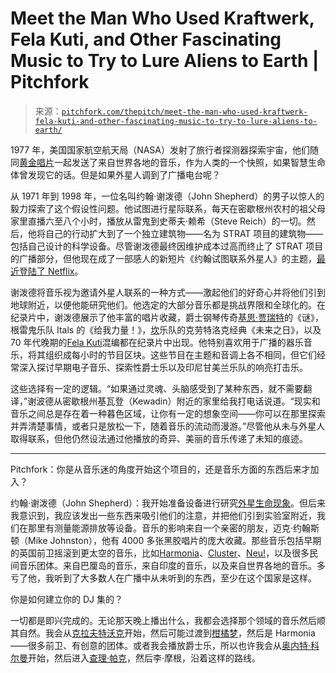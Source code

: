 <!--yml

category: 未分类

date   日期：2024 年 5 月 27 日 14:59:10

-->

# Meet the Man Who Used Kraftwerk, Fela Kuti, and Other Fascinating Music to Try to Lure Aliens to Earth | Pitchfork

> 来源：[`pitchfork.com/thepitch/meet-the-man-who-used-kraftwerk-fela-kuti-and-other-fascinating-music-to-try-to-lure-aliens-to-earth/`](https://pitchfork.com/thepitch/meet-the-man-who-used-kraftwerk-fela-kuti-and-other-fascinating-music-to-try-to-lure-aliens-to-earth/)

1977 年，美国国家航空航天局（NASA）发射了旅行者探测器探索宇宙，他们随同[黄金唱片](https://pitchfork.com/thepitch/1445-meet-ann-druyan-the-woman-who-sent-chuck-berry-and-beethoven-into-space/)一起发送了来自世界各地的音乐，作为人类的一个快照，如果智慧生命体曾发现它的话。但是如果外星人调到了广播电台呢？

从 1971 年到 1998 年，一位名叫约翰·谢泼德（John Shepherd）的男子以惊人的毅力探索了这个假设性问题。他试图进行星际联系，每天在密歇根州农村的祖父母家里直播六至八个小时，播放从雷鬼到史蒂夫·赖希（Steve Reich）的一切。然后，他将自己的行动扩大到了一个独立建筑物——名为 STRAT 项目的建筑物——包括自己设计的科学设备。尽管谢泼德最终因维护成本过高而终止了 STRAT 项目的广播部分，但他现在成了一部感人的新短片《约翰试图联系外星人》的主题，[最近登陆了 Netflix](https://www.netflix.com/title/81252991)。

谢泼德将音乐视为邀请外星人联系的一种方式——激起他们的好奇心并将他们引到地球附近，以便他能研究他们。他选定的大部分音乐都是挑战界限和全球化的。在纪录片中，谢泼德展示了他丰富的唱片收藏，爵士钢琴传奇[基思·贾瑞特](https://pitchfork.com/artists/15745-keith-jarrett/)的《谜》，根雷鬼乐队 Itals 的《给我力量！》，[坎](https://pitchfork.com/artists/666-can/)乐队的克劳特洛克经典《未来之日》，以及 70 年代晚期的[Fela Kuti](https://pitchfork.com/artists/2346-fela-kuti/)混编都在纪录片中出现。他特别喜欢用于广播的器乐音乐，将其组织成每小时的节目区块。这些节目在主题和音调上各不相同，但它们经常深入探讨早期电子音乐、探索性爵士乐以及印尼甘美兰乐队的响亮打击乐。

这些选择有一定的逻辑。“如果通过灵魂、头脑感受到了某种东西，就不需要翻译，”谢波德从密歇根州基瓦登（Kewadin）附近的家里给我打电话说道。“现实和音乐之间总是存在着一种暮色区域，让你有一定的想象空间——你可以在那里探索并弄清楚事情，或者只是放松一下，随着音乐的流动而漫游。”尽管他从未与外星人取得联系，但他仍然设法通过他播放的奇异、美丽的音乐传递了未知的痕迹。

* * *

Pitchfork：你是从音乐迷的角度开始这个项目的，还是音乐方面的东西后来才加入？

约翰·谢泼德（John Shepherd）：我开始准备设备进行研究[外星生命现象](https://pitchfork.com/artists/8797-harmonia/)。但后来我意识到，我应该发出一些东西来吸引他们的注意，并把他们引到实验室附近，我们在那里有测量能源排放等设备。音乐的影响来自一个亲密的朋友，迈克·约翰斯顿（Mike Johnston），他有 4000 多张黑胶唱片的庞大收藏。那些音乐包括早期的英国前卫摇滚到更太空的音乐，比如[Harmonia](https://pitchfork.com/artists/8797-harmonia/)、[Cluster](https://pitchfork.com/artists/1348-cluster/)、[Neu!](https://pitchfork.com/artists/3024-neu/)，以及很多民间音乐团体。来自巴厘岛的音乐，来自印度的音乐，以及来自世界各地的音乐。多亏了他，我听到了大多数人在广播中从未听到的东西，至少在这个国家是这样。

你是如何建立你的 DJ 集的？

一切都是即兴完成的。无论那天晚上播出什么，我都会选择那个领域的音乐然后顺其自然。我会从[克拉夫特沃克](https://pitchfork.com/artists/2352-kraftwerk/)开始，然后可能过渡到[柑橘梦](https://pitchfork.com/artists/4171-tangerine-dream/)，然后是 Harmonia——很多前卫、有创意的团体。或者我会播放爵士乐，所以也许我会从[奥内特·科尔曼](https://pitchfork.com/artists/793-ornette-coleman/)开始，然后进入[查理·帕克](https://pitchfork.com/artists/charlie-parker/)，然后李·摩根，沿着这样的路线。
